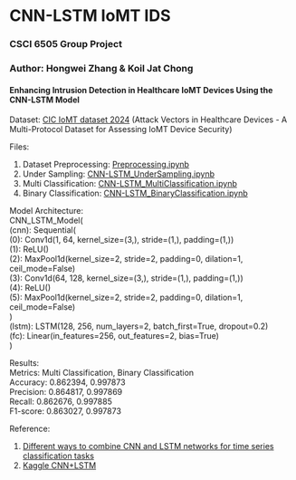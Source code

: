 # CNN-LSTM IoMT IDS
### CSCI 6505 Group Project
### Author: Hongwei Zhang & Koil Jat Chong
#### Enhancing Intrusion Detection in Healthcare IoMT Devices Using the CNN-LSTM Model

Dataset: [CIC IoMT dataset 2024](https://www.unb.ca/cic/datasets/iomt-dataset-2024.html) (Attack Vectors in Healthcare Devices - A Multi-Protocol Dataset for Assessing IoMT Device Security)

Files:    
1. Dataset Preprocessing: [Preprocessing.ipynb](Preprocessing.ipynb)     
2. Under Sampling: [CNN-LSTM_UnderSampling.ipynb](CNN-LSTM_UnderSampling.ipynb)   
3. Multi Classification: [CNN-LSTM_MultiClassification.ipynb](CNN-LSTM_MultiClassification.ipynb)  
4. Binary Classification: [CNN-LSTM_BinaryClassification.ipynb](CNN-LSTM_BinaryClassification.ipynb)

Model Architecture:   
CNN_LSTM_Model(   
(cnn): Sequential(   
    (0): Conv1d(1, 64, kernel_size=(3,), stride=(1,), padding=(1,))   
    (1): ReLU()   
    (2): MaxPool1d(kernel_size=2, stride=2, padding=0, dilation=1, ceil_mode=False)   
    (3): Conv1d(64, 128, kernel_size=(3,), stride=(1,), padding=(1,))   
    (4): ReLU()   
    (5): MaxPool1d(kernel_size=2, stride=2, padding=0, dilation=1, ceil_mode=False)   
  )   
  (lstm): LSTM(128, 256, num_layers=2, batch_first=True, dropout=0.2)    
  (fc): Linear(in_features=256, out_features=2, bias=True)   
)

Results:   
Metrics: Multi Classification, Binary Classification   
Accuracy:	0.862394,	0.997873   
Precision:	0.864817,	0.997869   
Recall:	0.862676,	0.997885   
F1-score:	0.863027,	0.997873   


Reference:  
1. [Different ways to combine CNN and LSTM networks for time series classification tasks](https://medium.com/@mijanr/different-ways-to-combine-cnn-and-lstm-networks-for-time-series-classification-tasks-b03fc37e91b6)     
2. [Kaggle CNN+LSTM](https://www.kaggle.com/code/yunsuxiaozi/cnn-lstm)
